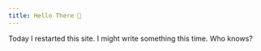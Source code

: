 ```yaml
---
title: Hello There 👋
---
```


Today I restarted this site. I might write something this time. Who knows?
